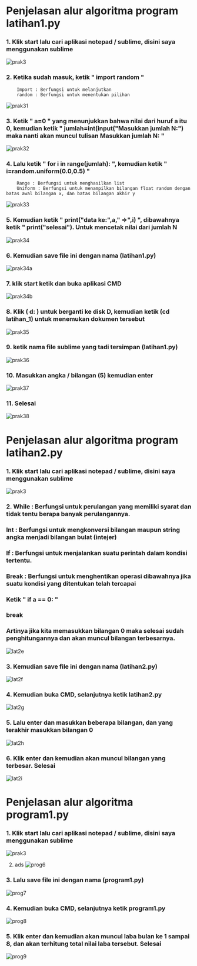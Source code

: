 # Penjelasan alur algoritma program latihan1.py
### 1. Klik start lalu cari aplikasi notepad / sublime, disini saya menggunakan sublime
![prak3](https://user-images.githubusercontent.com/46699512/52720371-11d41b00-2fda-11e9-8c98-a1d92bd1a284.png)

### 2. Ketika sudah masuk, ketik " import random "
        Import : Berfungsi untuk melanjutkan
        random : Berfungsi untuk menentukan pilihan
![prak31](https://user-images.githubusercontent.com/46699512/52720372-11d41b00-2fda-11e9-9a40-d41d3ccaf4cc.png)

### 3. Ketik " a=0 " yang menunjukkan bahwa nilai dari huruf a itu 0, kemudian ketik " jumlah=int(input("Masukkan jumlah N:") maka nanti akan muncul tulisan Masukkan jumlah N: "
![prak32](https://user-images.githubusercontent.com/46699512/52720373-126cb180-2fda-11e9-8056-e8248f900482.png)

### 4. Lalu ketik " for i in range(jumlah): ", kemudian ketik " i=random.uniform(0.0,0.5) "
        Range : Berfungsi untuk menghasilkan list
        Uniform : Berfungsi untuk menampilkan bilangan float random dengan batas awal bilangan x, dan batas bilangan akhir y
![prak33](https://user-images.githubusercontent.com/46699512/52720375-126cb180-2fda-11e9-895b-f0a58c907bd4.png)

### 5. Kemudian ketik " print("data ke:",a," =>",i) ", dibawahnya ketik " print("selesai"). Untuk mencetak nilai dari jumlah N
![prak34](https://user-images.githubusercontent.com/46699512/52720377-126cb180-2fda-11e9-97b1-f36baaeff414.png)

### 6. Kemudian save file ini dengan nama (latihan1.py)
![prak34a](https://user-images.githubusercontent.com/46699512/52720379-13054800-2fda-11e9-8a16-8e13fcbdfff3.png)

### 7. klik start ketik dan buka aplikasi CMD
![prak34b](https://user-images.githubusercontent.com/46699512/52720381-13054800-2fda-11e9-8cf8-c95909fca6fb.png)

### 8. Klik ( d: ) untuk berganti ke disk D, kemudian ketik (cd latihan_1) untuk menemukan dokumen tersebut
![prak35](https://user-images.githubusercontent.com/46699512/52720383-14367500-2fda-11e9-8cad-c08d1fc87b1f.png)

### 9. ketik nama file sublime yang tadi tersimpan (latihan1.py)
![prak36](https://user-images.githubusercontent.com/46699512/52720365-10a2ee00-2fda-11e9-8820-f427fe8c9b08.png)


### 10. Masukkan angka / bilangan (5) kemudian enter
![prak37](https://user-images.githubusercontent.com/46699512/52720367-113b8480-2fda-11e9-90cf-2928bcb45911.png)

### 11. Selesai
![prak38](https://user-images.githubusercontent.com/46699512/52720370-113b8480-2fda-11e9-9c21-8e7690c73ec0.png)



# Penjelasan alur algoritma program latihan2.py

### 1. Klik start lalu cari aplikasi notepad / sublime, disini saya menggunakan sublime
![prak3](https://user-images.githubusercontent.com/46699512/52926660-4d1f7280-3369-11e9-8fff-f8665f7f05d9.png)

### 2. While  : Berfungsi untuk perulangan yang memiliki syarat dan tidak tentu berapa banyak perulangannya.
###    Int    : Berfungsi untuk mengkonversi bilangan maupun string angka menjadi bilangan bulat (intejer)
###    If     : Berfungsi untuk menjalankan suatu perintah dalam kondisi tertentu.
###    Break  : Berfungsi untuk menghentikan operasi dibawahnya jika suatu kondisi yang ditentukan telah tercapai
###     Ketik " if a == 0: "
###     break
###     Artinya jika kita memasukkan bilangan 0 maka selesai sudah penghitungannya dan akan muncul bilangan terbesarnya.
![lat2e](https://user-images.githubusercontent.com/46699512/52720619-873feb80-2fda-11e9-90e6-9c3d2900cfd9.png)

### 3. Kemudian save file ini dengan nama (latihan2.py)
![lat2f](https://user-images.githubusercontent.com/46699512/52720622-87d88200-2fda-11e9-98a3-f30845992d57.png)

### 4. Kemudian buka CMD, selanjutnya ketik latihan2.py
![lat2g](https://user-images.githubusercontent.com/46699512/52720606-83ac6480-2fda-11e9-8761-4cf2f5bb4ad6.png)

### 5. Lalu enter dan masukkan beberapa bilangan, dan yang terakhir masukkan bilangan 0
![lat2h](https://user-images.githubusercontent.com/46699512/52720607-8444fb00-2fda-11e9-966d-2728a7425a60.png)

### 6. Klik enter dan kemudian akan muncul bilangan yang terbesar. Selesai
![lat2i](https://user-images.githubusercontent.com/46699512/52720608-84dd9180-2fda-11e9-94f2-b4ad03a92730.png)

# Penjelasan alur algoritma program1.py
### 1. Klik start lalu cari aplikasi notepad / sublime, disini saya menggunakan sublime
![prak3](https://user-images.githubusercontent.com/46699512/52926660-4d1f7280-3369-11e9-8fff-f8665f7f05d9.png)

2. ads
![prog6](https://user-images.githubusercontent.com/46699512/52926662-4db80900-3369-11e9-96da-6478285ba885.png)

### 3. Lalu save file ini dengan nama (program1.py)
![prog7](https://user-images.githubusercontent.com/46699512/52926663-4e509f80-3369-11e9-88ff-9505228baef4.png)

### 4. Kemudian buka CMD, selanjutnya ketik program1.py
![prog8](https://user-images.githubusercontent.com/46699512/52926665-4e509f80-3369-11e9-8a30-14e415796dbf.png)

### 5. Klik enter dan kemudian akan muncul laba bulan ke 1 sampai 8, dan akan terhitung total nilai laba tersebut. Selesai
![prog9](https://user-images.githubusercontent.com/46699512/52926666-4ee93600-3369-11e9-95b0-1f28bc34de56.png)
